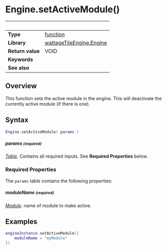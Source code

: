 # Engine.setActiveModule()

|                      | &nbsp;
| -------------------- | ---------------------------------------------------------------
| __Type__             | [function](http://docs.coronalabs.com/api/type/Function.html)
| __Library__          | [wattageTileEngine.Engine](type_engine.markdown)
| __Return value__     | VOID
| __Keywords__         |
| __See also__         |


## Overview

This function sets the active module in the engine.  This will deactivate
the currently active module (if there is one).


## Syntax

``````lua
Engine.setActiveModule( params )
``````

##### params <small>(required)</small>
_[Table](http://docs.coronalabs.com/api/type/Table.html)._
Contains all required inputs. See **Required Properties** below.


### Required Properties

The `params` table contains the following properties:

##### moduleName <small>(required)</small>
_[Module](../module/type_module.markdown)._ name of module to make
active.


## Examples

``````lua
engineInstance.setActiveModule({
    moduleName = "myModule"
})
``````